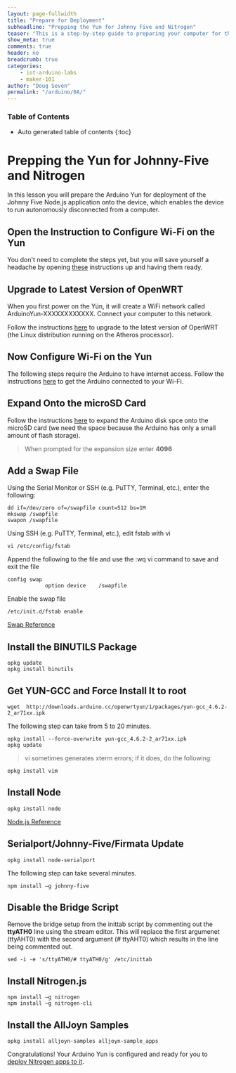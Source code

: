 ```yaml
---
layout: page-fullwidth
title: "Prepare for Deployment"
subheadline: "Prepping the Yun for Johnny Five and Nitrogen"
teaser: "This is a step-by-step guide to preparing your computer for the IoT Labs."
show_meta: true
comments: true
header: no
breadcrumb: true
categories:
    - iot-arduino-labs
    - maker-101
author: "Doug Seven"
permalink: "/arduino/0A/"
---
```


### Table of Contents
*  Auto generated table of contents
{:toc}

# Prepping the Yun for Johnny-Five and Nitrogen
In this lesson you will prepare the Arduino Yun for deployment of the Johnny Five Node.js application onto the device, which enables the device to run autonomously disconnected from a computer.

## Open the Instruction to Configure Wi-Fi on the Yun  
You don't need to complete the steps yet, but you will save yourself a headache by opening [these](http://arduino.cc/en/Guide/ArduinoYun#toc13) instructions up and having them ready.  

## Upgrade to Latest Version of OpenWRT  
When you first power on the Yún, it will create a WiFi network called ArduinoYun-XXXXXXXXXXXX. Connect your computer to this network.  
  
Follow the instructions [here](http://arduino.cc/en/Tutorial/YunSysupgrade) to upgrade to the latest version of OpenWRT (the Linux distribution running on the Atheros processor).  

## Now Configure Wi-Fi on the Yun  
The following steps require the Arduino to have internet access. Follow the instructions [here](http://arduino.cc/en/Guide/ArduinoYun#toc13) to get the Arduino connected to your Wi-Fi.

## Expand Onto the microSD Card  
Follow the instructions [here](http://arduino.cc/en/Tutorial/ExpandingYunDiskSpace) to expand the Arduino disk spce onto the microSD card (we need the space because the Arduino has only a small amount of flash storage).  
>When prompted for the expansion size enter **4096**  

## Add a Swap File  
Using the Serial Monitor or SSH (e.g. PuTTY, Terminal, etc.), enter the following:  

    dd if=/dev/zero of=/swapfile count=512 bs=1M  
    mkswap /swapfile
    swapon /swapfile

Using SSH (e.g. PuTTY, Terminal, etc.), edit fstab with vi  

    vi /etc/config/fstab  

Append the following to the file and use the :wq vi command to save and exit the file  

    config swap  
                option device    /swapfile  

Enable the swap file  

    /etc/init.d/fstab enable

[Swap Reference](http://www.cambus.net/getting-started-with-openwrt/)
## Install the BINUTILS Package

    opkg update
    opkg install binutils

## Get YUN-GCC and Force Install It to root  

    wget  http://downloads.arduino.cc/openwrtyun/1/packages/yun-gcc_4.6.2-2_ar71xx.ipk
    
The following step can take from 5 to 20 minutes.  

    opkg install --force-overwrite yun-gcc_4.6.2-2_ar71xx.ipk
    opkg update

>vi sometimes generates xterm errors; if it does, do the following:  

    opkg install vim

## Install Node  

    opkg install node

[Node.js Reference](http://blog.arduino.cc/2014/05/06/time-to-expand-your-yun-disk-space-and-install-node-js/)
## Serialport/Johnny-Five/Firmata Update  

    opkg install node-serialport

The following step can take several minutes.  

    npm install –g johnny-five

## Disable the Bridge Script  
Remove the bridge setup from the inittab script by commenting out the **ttyATH0** line using the stream editor. This will replace the first argumenet (ttyAHT0) with the second argument (# ttyAHT0) which results in the line being commented out.  

    sed -i -e 's/ttyATH0/# ttyATH0/g' /etc/inittab
  
## Install Nitrogen.js  

    npm install –g nitrogen
    npm install –g nitrogen-cli

## Install the AllJoyn Samples  

    opkg install alljoyn-samples alljoyn-sample_apps
    
Congratulations! Your Arduino Yun is configured and ready for you to [deploy Nitrogen apps to it](/arduino/0B/).